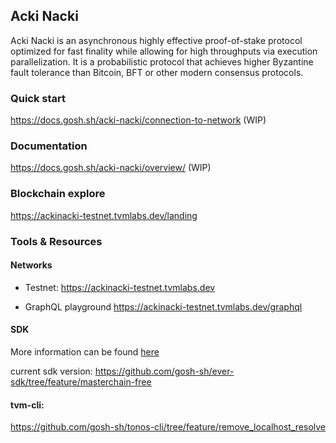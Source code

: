 ## Acki Nacki
Acki Nacki is an asynchronous highly effective proof-of-stake protocol optimized for fast finality while allowing for high throughputs via execution parallelization. It is a probabilistic protocol that achieves higher Byzantine fault tolerance than Bitcoin, BFT or other modern consensus protocols.

### Quick start
https://docs.gosh.sh/acki-nacki/connection-to-network (WIP)

### Documentation
https://docs.gosh.sh/acki-nacki/overview/ (WIP)

### Blockchain explore
https://ackinacki-testnet.tvmlabs.dev/landing

### Tools & Resources

#### Networks
* Testnet: https://ackinacki-testnet.tvmlabs.dev
 
* GraphQL playground
https://ackinacki-testnet.tvmlabs.dev/graphql

#### SDK
More information can be found [here](https://docs.everos.dev/ever-sdk/)

current sdk version:
https://github.com/gosh-sh/ever-sdk/tree/feature/masterchain-free
    
#### tvm-cli:
https://github.com/gosh-sh/tonos-cli/tree/feature/remove_localhost_resolve
